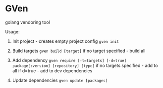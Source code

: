 GVen
====

golang vendoring tool

Usage:

1. Init project - creates empty project config
   ```gven init```

2. Build targets
   ```gven build [target]```
   if no target specified - build all

3. Add dependency
   ```gven require [-t=targets] [-d=true] package[:version] [repository] [type]```
   if no targets specified - add to all
   if d=true - add to dev dependencies

4. Update dependencies
   ```gven update [packages]```
